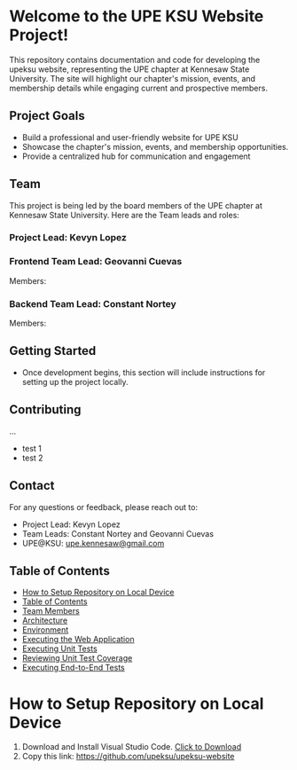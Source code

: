 # Welcome to the UPE KSU Website Project!
This repository contains documentation and code for developing the upeksu website, representing the UPE chapter at Kennesaw State University. The site will highlight our chapter's mission, events, and membership details while engaging current and prospective members.
## Project Goals
* Build a professional and user-friendly website for UPE KSU
* Showcase the chapter's mission, events, and membership opportunities.
* Provide a centralized hub for communication and engagement
## Team
This project is being led by the board members of the UPE chapter at Kennesaw State University. Here are the Team leads and roles:
### Project Lead: Kevyn Lopez
### Frontend Team Lead: Geovanni Cuevas
Members:
### Backend Team Lead: Constant Nortey
Members:
## Getting Started
- Once development begins, this section will include instructions for setting up the project locally.
## Contributing
...
* test 1
* test 2
## Contact
For any questions or feedback, please reach out to:
* Project Lead: Kevyn Lopez
* Team Leads: Constant Nortey and Geovanni Cuevas
* UPE@KSU: upe.kennesaw@gmail.com

## Table of Contents
- [How to Setup Repository on Local Device](#how-to-setup-repository-on-local-device)
- [Table of Contents](#table-of-contents)
- [Team Members](#team-members)
- [Architecture](#architecture)
- [Environment](#environment)
- [Executing the Web Application](#executing-the-web-application)
- [Executing Unit Tests](#executing-unit-tests)
- [Reviewing Unit Test Coverage](#reviewing-unit-test-coverage)
- [Executing End-to-End Tests](#executing-end-to-end-tests)

# How to Setup Repository on Local Device
1. Download and Install Visual Studio Code. [Click to Download](https://code.visualstudio.com/download)
2. Copy this link: https://github.com/upeksu/upeksu-website

